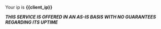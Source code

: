 Your ip is **{{client_ip}}**

_**THIS SERVICE IS OFFERED IN AN AS-IS BASIS WITH NO GUARANTEES REGARDING ITS UPTIME**_
